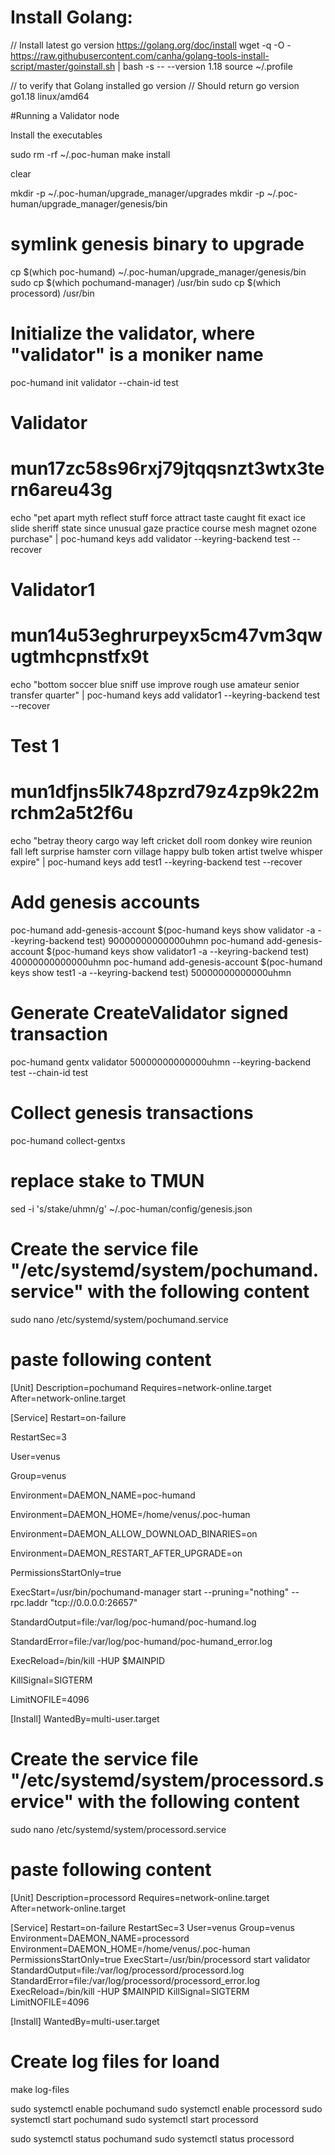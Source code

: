 # Install Golang:

// Install latest go version https://golang.org/doc/install
wget -q -O - https://raw.githubusercontent.com/canha/golang-tools-install-script/master/goinstall.sh | bash -s -- --version 1.18
source ~/.profile

// to verify that Golang installed
go version
// Should return go version go1.18 linux/amd64

#Running a Validator node

Install the executables

sudo rm -rf ~/.poc-human
make install

clear

mkdir -p ~/.poc-human/upgrade_manager/upgrades
mkdir -p ~/.poc-human/upgrade_manager/genesis/bin

# symlink genesis binary to upgrade
cp $(which poc-humand) ~/.poc-human/upgrade_manager/genesis/bin
sudo cp $(which pochumand-manager) /usr/bin
sudo cp $(which processord) /usr/bin

# Initialize the validator, where "validator" is a moniker name
poc-humand init validator --chain-id test
 
# Validator
# mun17zc58s96rxj79jtqqsnzt3wtx3tern6areu43g
echo "pet apart myth reflect stuff force attract taste caught fit exact ice slide sheriff state since unusual gaze practice course mesh magnet ozone purchase" | poc-humand keys add validator --keyring-backend test --recover

# Validator1
# mun14u53eghrurpeyx5cm47vm3qwugtmhcpnstfx9t
echo "bottom soccer blue sniff use improve rough use amateur senior transfer quarter" | poc-humand keys add validator1 --keyring-backend test --recover

# Test 1
# mun1dfjns5lk748pzrd79z4zp9k22mrchm2a5t2f6u
echo "betray theory cargo way left cricket doll room donkey wire reunion fall left surprise hamster corn village happy bulb token artist twelve whisper expire" | poc-humand keys add test1 --keyring-backend test --recover

# Add genesis accounts
poc-humand add-genesis-account $(poc-humand keys show validator -a --keyring-backend test) 90000000000000uhmn
poc-humand add-genesis-account $(poc-humand keys show validator1 -a --keyring-backend test) 40000000000000uhmn
poc-humand add-genesis-account $(poc-humand keys show test1 -a --keyring-backend test) 50000000000000uhmn

# Generate CreateValidator signed transaction
poc-humand gentx validator 50000000000000uhmn --keyring-backend test --chain-id test

# Collect genesis transactions
poc-humand collect-gentxs

# replace stake to TMUN
sed -i 's/stake/uhmn/g' ~/.poc-human/config/genesis.json


# Create the service file "/etc/systemd/system/pochumand.service" with the following content
sudo nano /etc/systemd/system/pochumand.service
# paste following content
[Unit]
Description=pochumand
Requires=network-online.target
After=network-online.target

[Service]
Restart=on-failure

RestartSec=3

User=venus

Group=venus

Environment=DAEMON_NAME=poc-humand

Environment=DAEMON_HOME=/home/venus/.poc-human

Environment=DAEMON_ALLOW_DOWNLOAD_BINARIES=on

Environment=DAEMON_RESTART_AFTER_UPGRADE=on

PermissionsStartOnly=true

ExecStart=/usr/bin/pochumand-manager start --pruning="nothing" --rpc.laddr "tcp://0.0.0.0:26657"

StandardOutput=file:/var/log/poc-humand/poc-humand.log

StandardError=file:/var/log/poc-humand/poc-humand_error.log

ExecReload=/bin/kill -HUP $MAINPID

KillSignal=SIGTERM

LimitNOFILE=4096

[Install]
WantedBy=multi-user.target

# Create the service file "/etc/systemd/system/processord.service" with the following content
sudo nano /etc/systemd/system/processord.service

# paste following content
[Unit]
Description=processord
Requires=network-online.target
After=network-online.target

[Service]
Restart=on-failure
RestartSec=3
User=venus
Group=venus
Environment=DAEMON_NAME=processord
Environment=DAEMON_HOME=/home/venus/.poc-human
PermissionsStartOnly=true
ExecStart=/usr/bin/processord start validator
StandardOutput=file:/var/log/processord/processord.log
StandardError=file:/var/log/processord/processord_error.log
ExecReload=/bin/kill -HUP $MAINPID
KillSignal=SIGTERM
LimitNOFILE=4096

[Install]
WantedBy=multi-user.target


# Create log files for loand
make log-files

sudo systemctl enable pochumand
sudo systemctl enable processord
sudo systemctl start pochumand
sudo systemctl start processord

sudo systemctl status pochumand
sudo systemctl status processord
